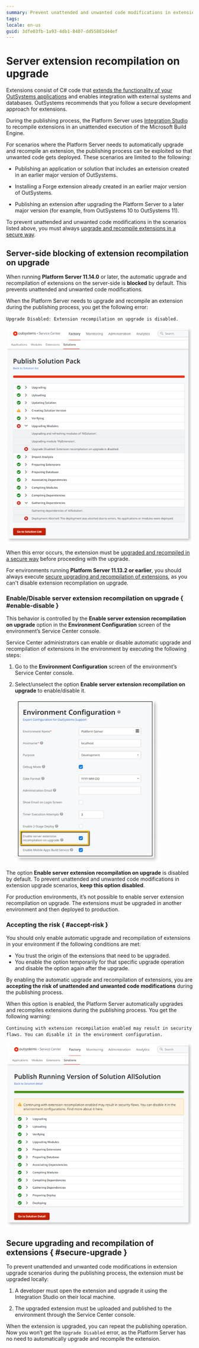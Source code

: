 ```yaml
---
summary: Prevent unattended and unwanted code modifications in extension upgrade scenarios.
tags: 
locale: en-us
guid: 3dfe03fb-1a93-4db1-8407-dd55881d44ef
---
```


# Server extension recompilation on upgrade

Extensions consist of C# code that [extends the functionality of your OutSystems applications](https://success.outsystems.com/Documentation/11/Extensibility_and_Integration/Extend_Logic_with_Your_Own_Code) and enables integration with external systems and databases. OutSystems recommends that you follow a secure development approach for extensions.

During the publishing process, the Platform Server uses [Integration Studio](https://success.outsystems.com/Documentation/11/Reference/Integration_Studio) to recompile extensions in an unattended execution of the Microsoft Build Engine.

For scenarios where the Platform Server needs to automatically upgrade and recompile an extension, the publishing process can be exploited so that unwanted code gets deployed. These scenarios are limited to the following:

* Publishing an application or solution that includes an extension created in an earlier major version of OutSystems.

* Installing a Forge extension already created in an earlier major version of OutSystems.

* Publishing an extension after upgrading the Platform Server to a later major version (for example, from OutSystems 10 to OutSystems 11).

To prevent unattended and unwanted code modifications in the scenarios listed above, you must always [upgrade and recompile extensions in a secure way](#secure-upgrade).

## Server-side blocking of extension recompilation on upgrade

When running **Platform Server 11.14.0** or later, the automatic upgrade and recompilation of extensions on the server-side is **blocked** by default. This prevents unattended and unwanted code modifications.

When the Platform Server needs to upgrade and recompile an extension during the publishing process, you get the following error:

`Upgrade Disabled: Extension recompilation on upgrade is disabled.`

![upgrade disabled error](images/ext-recompilation-upgrade-disabled-error-sc.png)

When this error occurs, the extension must be [upgraded and recompiled in a secure way](#secure-upgrade) before proceeding with the upgrade.

<div class="info" markdown="1">

For environments running **Platform Server 11.13.2 or earlier**, you should always execute [secure upgrading and recompilation of extensions](#secure-upgrade), as you can't disable extension recompilation on upgrade.

</div>

### Enable/Disable server extension recompilation on upgrade { #enable-disable }

This behavior is controlled by the **Enable server extension recompilation on upgrade** option in the **Environment Configuration** screen of the environment’s Service Center console.

Service Center administrators can enable or disable automatic upgrade and recompilation of extensions in the environment by executing the following steps:

1. Go to the **Environment Configuration** screen of the environment’s Service Center console.

1. Select/unselect the option **Enable server extension recompilation on upgrade** to enable/disable it.

    ![enable server extension recompilation](images/ext-recompilation-enable-sc.png)

The option **Enable server extension recompilation on upgrade** is disabled by default. To prevent unattended and unwanted code modifications in extension upgrade scenarios, **keep this option disabled**.

<div class="info" markdown="1">

For production environments, it’s not possible to enable server extension recompilation on upgrade. The extensions must be upgraded in another environment and then deployed to production.

</div>

### Accepting the risk { #accept-risk }

You should only enable automatic upgrade and recompilation of extensions in your environment if the following conditions are met:

* You trust the origin of the extensions that need to be upgraded.
* You enable the option temporarily for that specific upgrade operation and disable the option again after the upgrade.

<div class="warning" markdown="1">

By enabling the automatic upgrade and recompilation of extensions, you are **accepting the risk of unattended and unwanted code modifications** during the publishing process.

</div>

When this option is enabled, the Platform Server automatically upgrades and recompiles extensions during the publishing process. You get the following warning:

`Continuing with extension recompilation enabled may result in security flaws. You can disable it in the environment configuration.`

![extension recompilation enabled warning](images/ext-recompilation-enabled-warning-sc.png)

## Secure upgrading and recompilation of extensions { #secure-upgrade }

To prevent unattended and unwanted code modifications in extension upgrade scenarios during the publishing process, the extension must be upgraded locally:

1. A developer must open the extension and upgrade it using the Integration Studio on their local machine.

1. The upgraded extension must be uploaded and published to the environment through the Service Center console.

When the extension is upgraded, you can repeat the publishing operation. Now you won’t get the `Upgrade Disabled` error, as the Platform Server has no need to automatically upgrade and recompile the extension.
